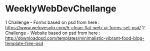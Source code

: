 # WeeklyWebDevChellange 

1 Challenge - Forms based on psd from here :  https://www.welovesolo.com/5-clean-flat-web-ui-forms-set-psd/
2 Challenge - Website based on psd from here :  http://downloadpsd.com/templates/minimalistic-vibrant-food-blog-template-free-psd
